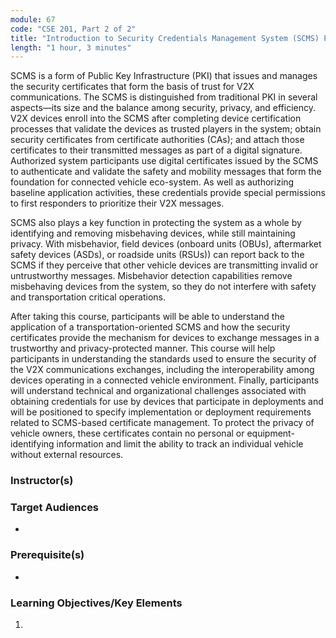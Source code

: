 ```yaml
---
module: 67
code: "CSE 201, Part 2 of 2"
title: "Introduction to Security Credentials Management System (SCMS) Part 2 of 2 (New 2021)"
length: "1 hour, 3 minutes"
---
```

SCMS is a form of Public Key Infrastructure (PKI) that issues and manages the security certificates that form the basis of trust for V2X communications. The SCMS is distinguished from traditional PKI in several aspects—its size and the balance among security, privacy, and efficiency. V2X devices enroll into the SCMS after completing device certification processes that validate the devices as trusted players in the system; obtain security certificates from certificate authorities (CAs); and attach those certificates to their transmitted messages as part of a digital signature. Authorized system participants use digital certificates issued by the SCMS to authenticate and validate the safety and mobility messages that form the foundation for connected vehicle eco-system. As well as authorizing baseline application activities, these credentials provide special permissions to first responders to prioritize their V2X messages.

SCMS also plays a key function in protecting the system as a whole by identifying and removing misbehaving devices, while still maintaining privacy. With misbehavior, field devices (onboard units (OBUs), aftermarket safety devices (ASDs), or roadside units (RSUs)) can report back to the SCMS if they perceive that other vehicle devices are transmitting invalid or untrustworthy messages. Misbehavior detection capabilities remove misbehaving devices from the system, so they do not interfere with safety and transportation critical operations.

After taking this course, participants will be able to understand the application of a transportation-oriented SCMS and how the security certificates provide the mechanism for devices to exchange messages in a trustworthy and privacy-protected manner. This course will help participants in understanding the standards used to ensure the security of the V2X communications exchanges, including the interoperability among devices operating in a connected vehicle environment. Finally, participants will understand technical and organizational challenges associated with obtaining credentials for use by devices that participate in deployments and will be positioned to specify implementation or deployment requirements related to SCMS-based certificate management. To protect the privacy of vehicle owners, these certificates contain no personal or equipment-identifying information and limit the ability to track an individual vehicle without external resources.

### Instructor(s)


### Target Audiences
* 

### Prerequisite(s)
* 

### Learning Objectives/Key Elements
1. 